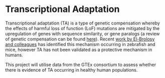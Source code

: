 # Transcriptional Adaptation

Transcriptional adaptation (TA) is a type of genetic compensation whereby the effects of harmful loss of function (LoF) mutations are mitigated by the upregulation of genes with sequence similarity, or gene paralogs (a review of genetic compensation can be found [here](https://journals.plos.org/plosgenetics/article?id=10.1371/journal.pgen.1006780)). Recent [work by El-Brolosy and colleagues](https://www.ncbi.nlm.nih.gov/pmc/articles/PMC6707827/) has identified this mechanism occurring in zebrafish and mice, however TA has not been validated as a protective mechanism in humans.

This project will utilise data from the GTEx consortium to assess whether there is evidence of TA occurring in healthy human populations.
